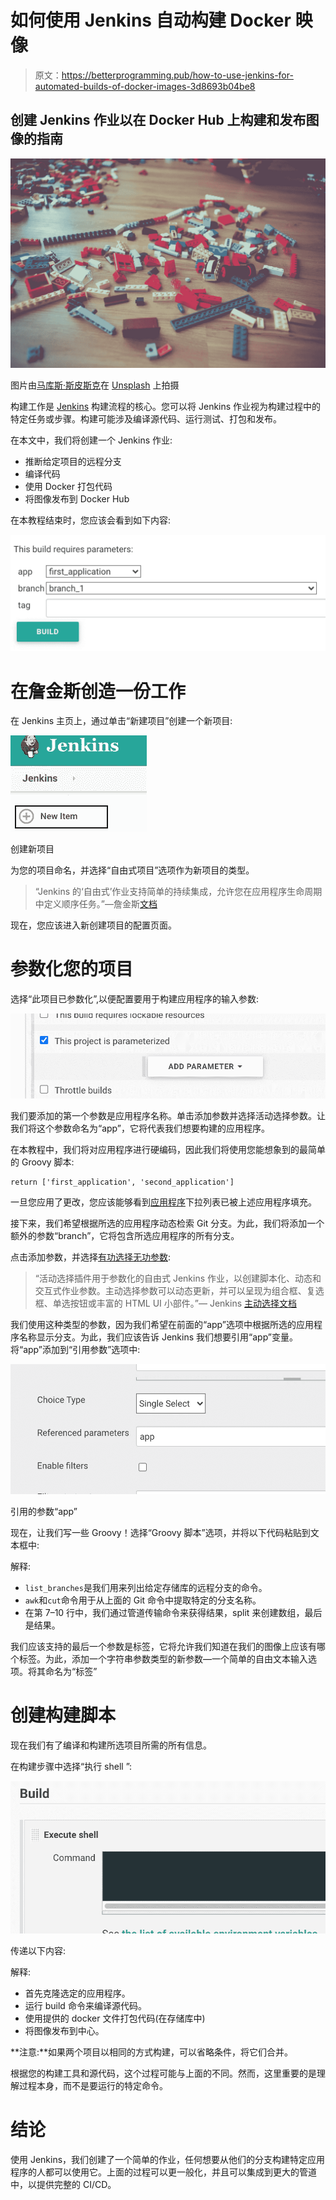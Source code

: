 # 如何使用 Jenkins 自动构建 Docker 映像

> 原文：<https://betterprogramming.pub/how-to-use-jenkins-for-automated-builds-of-docker-images-3d8693b04be8>

## 创建 Jenkins 作业以在 Docker Hub 上构建和发布图像的指南

![](img/35ed6e1e636610a0e154ab27175fb213.png)

图片由[马库斯·斯皮斯克](https://unsplash.com/@markusspiske)在 [Unsplash](https://unsplash.com/) 上拍摄

构建工作是 [Jenkins](https://www.jenkins.io/) 构建流程的核心。您可以将 Jenkins 作业视为构建过程中的特定任务或步骤。构建可能涉及编译源代码、运行测试、打包和发布。

在本文中，我们将创建一个 Jenkins 作业:

*   推断给定项目的远程分支
*   编译代码
*   使用 Docker 打包代码
*   将图像发布到 Docker Hub

在本教程结束时，您应该会看到如下内容:

![](img/09a133f9bb96e49293d1b49d80da534b.png)

# 在詹金斯创造一份工作

在 Jenkins 主页上，通过单击“新建项目”创建一个新项目:

![](img/255e1135245d4bee65ee241132111fc2.png)

创建新项目

为您的项目命名，并选择“自由式项目”选项作为新项目的类型。

> “Jenkins 的‘自由式’作业支持简单的持续集成，允许您在应用程序生命周期中定义顺序任务。”—詹金斯[文档](https://www.jenkins.io/pipeline/getting-started-pipelines/)

现在，您应该进入新创建项目的配置页面。

# 参数化您的项目

选择“此项目已参数化”,以便配置要用于构建应用程序的输入参数:

![](img/f70bff1572b3053a6acd7a95cbebdd80.png)

我们要添加的第一个参数是应用程序名称。单击添加参数并选择活动选择参数。让我们将这个参数命名为“app”，它将代表我们想要构建的应用程序。

在本教程中，我们将对应用程序进行硬编码，因此我们将使用您能想象到的最简单的 Groovy 脚本:

```
return ['first_application', 'second_application'] 
```

一旦您应用了更改，您应该能够看到[应用程序](https://github.com/proteantecs/devops/pull/487/files)下拉列表已被上述应用程序填充。

接下来，我们希望根据所选的应用程序动态检索 Git 分支。为此，我们将添加一个额外的参数“branch”，它将包含所选应用程序的所有分支。

点击添加参数，并选择[有功选择无功参数](https://plugins.jenkins.io/uno-choice/):

> “活动选择插件用于参数化的自由式 Jenkins 作业，以创建脚本化、动态和交互式作业参数。主动选择参数可以动态更新，并可以呈现为组合框、复选框、单选按钮或丰富的 HTML UI 小部件。”— Jenkins [主动选择文档](https://plugins.jenkins.io/uno-choice/)

我们使用这种类型的参数，因为我们希望在前面的“app”选项中根据所选的应用程序名称显示分支。为此，我们应该告诉 Jenkins 我们想要引用“app”变量。将“app”添加到“引用参数”选项中:

![](img/79530d4f256de9b8b12d18cda28fe988.png)

引用的参数“app”

现在，让我们写一些 Groovy！选择“Groovy 脚本”选项，并将以下代码粘贴到文本框中:

解释:

*   `list_branches`是我们用来列出给定存储库的远程分支的命令。
*   `awk`和`cut`命令用于从上面的 Git 命令中提取特定的分支名称。
*   在第 7–10 行中，我们通过管道传输命令来获得结果，split 来创建数组，最后是结果。

我们应该支持的最后一个参数是标签，它将允许我们知道在我们的图像上应该有哪个标签。为此，添加一个字符串参数类型的新参数—一个简单的自由文本输入选项。将其命名为“标签”

# 创建构建脚本

现在我们有了编译和构建所选项目所需的所有信息。

在构建步骤中选择“执行 shell ”:

![](img/cf932c62642566a0818c0d69ecd66615.png)

传递以下内容:

解释:

*   首先克隆选定的应用程序。
*   运行 build 命令来编译源代码。
*   使用提供的 docker 文件打包代码(在存储库中)
*   将图像发布到中心。

**注意:**如果两个项目以相同的方式构建，可以省略条件，将它们合并。

根据您的构建工具和源代码，这个过程可能与上面的不同。然而，这里重要的是理解过程本身，而不是要运行的特定命令。

# 结论

使用 Jenkins，我们创建了一个简单的作业，任何想要从他们的分支构建特定应用程序的人都可以使用它。上面的过程可以更一般化，并且可以集成到更大的管道中，以提供完整的 CI/CD。
